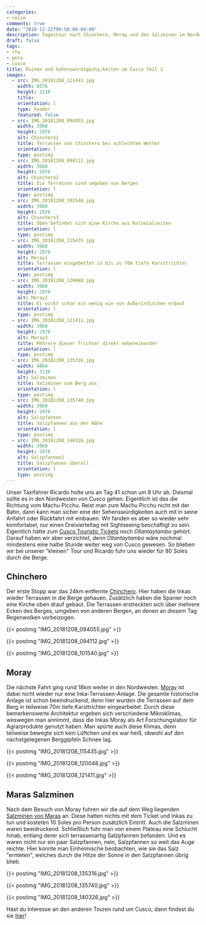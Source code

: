 ```yaml
---
categories:
- reise
comments: true
date: "2018-12-22T09:50:00-04:00"
description: Tagestour nach Chinchero, Moray und den Salzminen im Nordwesten von Cusco
draft: false
tags:
- rtw
- peru
- cusco
title: Ruinen und Sehenswürdig&shy;keiten um Cusco Teil 3
images:
  - src: IMG_20181208_121443.jpg
    width: 8576
    height: 3136
    title: 
    orientation: l
    type: header
    featured: false
  - src: IMG_20181208_094055.jpg
    width: 3968
    height: 2976
    alt: Chinchero1
    title: Terrassen von Chinchero bei schlechtem Wetter
    orientation: l
    type: postimg
  - src: IMG_20181208_094112.jpg
    width: 3968
    height: 2976
    alt: Chinchero2
    title: Die Terrassen sind umgeben von Bergen
    orientation: l
    type: postimg
  - src: IMG_20181208_101540.jpg
    width: 3968
    height: 2976
    alt: Chinchero3
    title: Oben befindet sich eine Kirche aus Kolonialzeiten
    orientation: l
    type: postimg
  - src: IMG_20181208_115435.jpg
    width: 3968
    height: 2976
    alt: Moray1
    title: Terrassen eingebettet in bis zu 70m tiefe Karsttrichter
    orientation: l
    type: postimg
  - src: IMG_20181208_120048.jpg
    width: 3968
    height: 2976
    alt: Moray2
    title: Es wirkt schon ein wenig wie von Außerirdischen erbaut
    orientation: l
    type: postimg
  - src: IMG_20181208_121411.jpg
    width: 3968
    height: 2976
    alt: Moray3
    title: Mehrere dieser Trichter direkt nebeneinander
    orientation: l
    type: postimg
  - src: IMG_20181208_135316.jpg
    width: 4864
    height: 3136
    alt: Salzminen
    title: Salzminen vom Berg aus
    orientation: l
    type: postimg
  - src: IMG_20181208_135740.jpg
    width: 3968
    height: 2976
    alt: Salzpfannen
    title: Salzpfannen aus der Nähe
    orientation: l
    type: postimg
  - src: IMG_20181208_140326.jpg
    width: 3968
    height: 2976
    alt: Salzpfannen2
    title: Salzpfannen überall
    orientation: l
    type: postimg
---
```


Unser Taxifahrer Ricardo holte uns an Tag 41 schon um 8 Uhr ab. Diesmal sollte es in den Nordwesten von Cusco gehen. Eigentlich ist das die Richtung vom Machu Picchu. Reist man zum Machu Picchu nicht mit der Bahn, dann kann man sicher eine der Sehenswürdigkeiten auch mit in seine Anfahrt oder Rückfahrt mit einbauen. Wir fanden es aber so wieder sehr komfortabel, nur einen Dreivierteltag mit Sightseeing beschäftigt zu sein. Eigentlich hätte zum [Cusco Touristic Tickets](https://www.cuscoperu.com/en/useful-information/touristic-tickets/cusco-touristic-ticket) noch _Ollantaytambo_ gehört. Darauf haben wir aber verzichtet, denn _Ollantaytambo_ wäre nochmal mindestens eine halbe Stunde weiter weg von Cusco gewesen. So blieben wir bei unserer "kleinen" Tour und Ricardo fuhr uns wieder für 80 Soles durch die Berge.

## Chinchero

Der erste Stopp war das 24km entfernte [Chinchero](https://goo.gl/maps/KWzJzj2HNZq). Hier haben die Inkas wieder Terrassen in die Berge gehauen. Zusätzlich haben die Spanier noch eine Kirche oben drauf gebaut. Die Terrassen erstreckten sich über mehrere Ecken des Berges, umgeben von anderen Bergen, an denen an diesem Tag Regenwolken vorbeizogen.

{{< postimg "IMG_20181208_094055.jpg" >}}

{{< postimg "IMG_20181208_094112.jpg" >}}

{{< postimg "IMG_20181208_101540.jpg" >}}

## Moray

Die nächste Fahrt ging rund 18km weiter in den Nordwesten. [Moray](https://goo.gl/maps/ArPpsa9TWcC2) ist dabei nicht wieder nur eine Inka-Terrassen-Anlage. Die gesamte historische Anlage ist schon beeindruckend, denn hier wurden die Terrassen auf dem Berg in teilweise 70m tiefe Karsttrichter eingearbeitet. Durch diese bemerkenswerte Architektur ergeben sich verschiedene Mikroklimas, weswegen man annimmt, dass die Inkas Moray als Art Forschungslabor für Agrarprodukte genutzt haben. Man spürte auch diese Klimas, denn teilweise bewegte sich kein Lüftchen und es war heiß, obwohl auf den nächstgelegenen Berggipfeln Schnee lag.

{{< postimg "IMG_20181208_115435.jpg" >}}

{{< postimg "IMG_20181208_120048.jpg" >}}

{{< postimg "IMG_20181208_121411.jpg" >}}

## Maras Salzminen

Nach dem Besuch von Moray fuhren wir die auf dem Weg liegenden [Salzminen von Maras](https://goo.gl/maps/1MDkXWFUbXU2) an. Diese hatten nichts mit dem Ticket und Inkas zu tun und kosteten 10 Soles pro Person zusätzlich Eintritt. Auch die Salzminen waren beeidruckend. Schließlich fuhr man von einem Plateau eine Schlucht hinab, entlang derer sich terrassenartig Salzpfannen befanden. Und es waren nicht nur ein paar Salzpfannen, nein, Salzpfannen so weit das Auge reichte. Hier konnte man Einheimische beobachten, wie sie das Salz "ernteten", welches durch die Hitze der Sonne in den Salzpfannen übrig blieb.

{{< postimg "IMG_20181208_135316.jpg" >}}

{{< postimg "IMG_20181208_135740.jpg" >}}

{{< postimg "IMG_20181208_140326.jpg" >}}

Hast du Interesse an den anderen Touren rund um Cusco, dann findest du sie [hier](/tags/cusco)!
